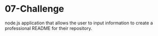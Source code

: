 # 07-Challenge
node.js application that allows the user to input information to create a professional README for their repository.
